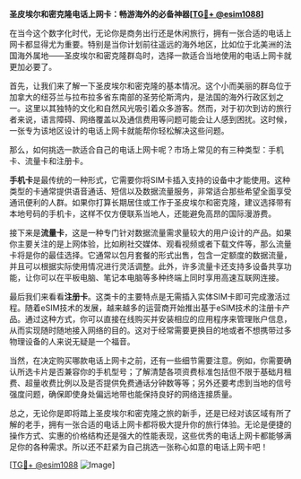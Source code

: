 **圣皮埃尔和密克隆电话上网卡：畅游海外的必备神器[[TG💪+ @esim1088](https://t.me/s/esim1088)]**

在当今这个数字化时代，无论你是商务出行还是休闲旅行，拥有一张合适的电话上网卡都显得尤为重要。特别是当你计划前往遥远的海外地区，比如位于北美洲的法国海外属地——圣皮埃尔和密克隆群岛时，选择一款适合当地使用的电话上网卡就更加必要了。

首先，让我们来了解一下圣皮埃尔和密克隆的基本情况。这个小而美丽的群岛位于加拿大的纽芬兰与拉布拉多省东南部的圣劳伦斯湾内，是法国的海外行政区划之一。这里以其独特的文化和自然风光吸引着众多游客。然而，对于初次到访的旅行者来说，语言障碍、网络覆盖以及通信费用等问题可能会让人感到困扰。这时候，一张专为该地区设计的电话上网卡就能帮你轻松解决这些问题。

那么，如何挑选一款适合自己的电话上网卡呢？市场上常见的有三种类型：手机卡、流量卡和注册卡。

**手机卡**是最传统的一种形式，它需要你将SIM卡插入支持的设备中才能使用。这种类型的卡通常提供语音通话、短信以及数据流量服务，非常适合那些希望全面享受通讯便利的人群。如果你打算长期居住或工作于圣皮埃尔和密克隆，建议选择带有本地号码的手机卡，这样不仅方便联系当地人，还能避免高昂的国际漫游费。

接下来是**流量卡**，这是一种专门针对数据流量需求量较大的用户设计的产品。如果你主要关注的是上网体验，比如刷社交媒体、观看视频或者下载文件等，那么流量卡将是你的最佳选择。它通常以包月套餐的形式出售，包含一定额度的数据流量，并且可以根据实际使用情况进行灵活调整。此外，许多流量卡还支持多设备共享功能，让你可以在平板电脑、笔记本电脑等多种终端上同时享用高速互联网连接。

最后我们来看看**注册卡**。这类卡的主要特点是无需插入实体SIM卡即可完成激活过程。随着eSIM技术的发展，越来越多的运营商开始推出基于eSIM技术的注册卡产品。通过这种方式，你可以直接在线购买并安装相应的应用程序来管理账户信息，从而实现随时随地接入网络的目的。这对于经常需要更换目的地或者不想携带过多物理设备的人来说无疑是一个福音。

当然，在决定购买哪款电话上网卡之前，还有一些细节需要注意。例如，你需要确认所选卡片是否兼容你的手机型号；了解清楚各项资费标准包括但不限于基础月租费、超量收费比例以及是否提供免费通话分钟数等等；另外还要考虑到当地的信号强度问题，确保即使身处偏远地带也能保持良好的网络连接质量。

总之，无论你是即将踏上圣皮埃尔和密克隆之旅的新手，还是已经对该区域有所了解的老手，拥有一张合适的电话上网卡都将极大提升你的旅行体验。无论是便捷的操作方式、实惠的价格结构还是强大的性能表现，这些优秀的电话上网卡都能够满足你的各种需求。所以还不赶紧为自己挑选一张称心如意的电话上网卡吧！

[[TG💪+ @esim1088](https://t.me/s/esim1088) ![Image](https://i.postimg.cc/4NQfJmqS/Snipaste-2025-05-13-00-14-12.png)]